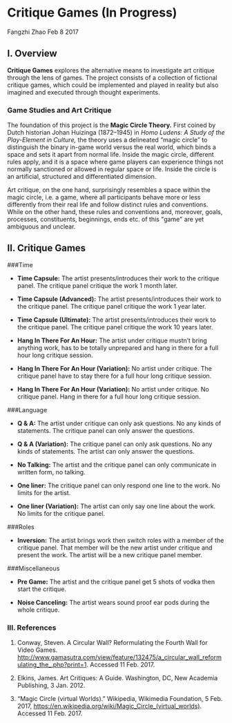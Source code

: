 # Critique Games (In Progress)Fangzhi ZhaoFeb 8 2017## I. Overview**Critique Games** explores the alternative means to investigate art critique through the lens of games. The project consists of a collection of fictional critique games, which could be implemented and played in reality but also imagined and executed through thought experiments.### Game Studies and Art CritiqueThe foundation of this project is the **Magic Circle Theory.** First coined by Dutch historian Johan Huizinga (1872–1945) in *Homo Ludens: A Study of the Play-Element in Culture,* the theory uses a delineated “magic circle” to distinguish the binary in-game world versus the real world, which binds a space and sets it apart from normal life. Inside the magic circle, different rules apply, and it is a space where game players can experience things not normally sanctioned or allowed in regular space or life. Inside the circle is an artificial, structured and differentiated dimension.Art critique, on the one hand, surprisingly resembles a space within the magic circle, i.e. a game, where all participants behave more or less differently from their real life and follow distinct rules and conventions. While on the other hand, these rules and conventions and, moreover, goals, processes, constituents, beginnings, ends etc. of this "game" are yet ambiguous and unclear. ## II. Critique Games###Time- **Time Capsule:** The artist presents/introduces their work to the critique panel. The critique panel critique the work 1 month later.- **Time Capsule (Advanced):** The artist presents/introduces their work to the critique panel. The critique panel critique the work 1 year later.- **Time Capsule (Ultimate):** The artist presents/introduces their work to the critique panel. The critique panel critique the work 10 years later.- **Hang In There For An Hour:** The artist under critique mustn’t bring anything work, has to be totally unprepared and hang in there for a full hour long critique session.- **Hang In There For An Hour (Variation):** No artist under critique. The critique panel have to stay there for a full hour long critique session.- **Hang In There For An Hour (Variation):** No artist under critique. No critique panel. Hang in there for a full hour long critique session.###Language- **Q & A:** The artist under critique can only ask questions. No any kinds of statements. The critique panel can only answer the questions.- **Q & A (Variation):** The critique panel can only ask questions. No any kinds of statements. The artist can only answer the questions.- **No Talking:** The artist and the critique panel can only communicate in written form, no talking.- **One liner:** The critique panel can only respond one line to the work. No limits for the artist.- **One liner (Variation):** The artist can only say one line about the work. No limits for the critique panel.###Roles- **Inversion:** The artist brings work then switch roles with a member of the critique panel. That member will be the new artist under critique and present the work. The artist will be a new critique panel member.###Miscellaneous- **Pre Game:** The artist and the critique panel get 5 shots of vodka then start the critique.- **Noise Canceling:** The artist wears sound proof ear pods during the whole critique.###  III. References1. Conway, Steven. A Circular Wall? Reformulating the Fourth Wall for Video Games. http://www.gamasutra.com/view/feature/132475/a_circular_wall_reformulating_the_.php?print=1. Accessed 11 Feb. 2017.2. Elkins, James. Art Critiques: A Guide. Washington, DC, New Academia Publishing, 3 Jan. 2012. 3. “Magic Circle (virtual Worlds).” Wikipedia, Wikimedia Foundation, 5 Feb. 2017, https://en.wikipedia.org/wiki/Magic_Circle_(virtual_worlds). Accessed 11 Feb. 2017.